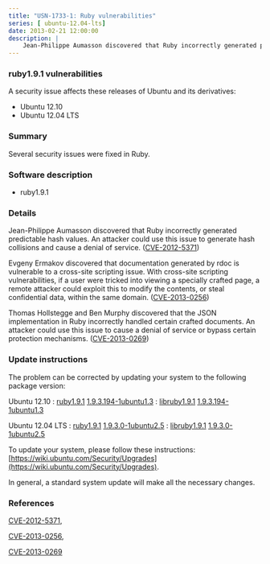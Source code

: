```yaml
---
title: "USN-1733-1: Ruby vulnerabilities"
series: [ ubuntu-12.04-lts]
date: 2013-02-21 12:00:00
description: |
    Jean-Philippe Aumasson discovered that Ruby incorrectly generated predictable hash values. An attacker could use this issue to generate hash collisions and cause a denial of service. ([CVE-2012-5371](http://people.ubuntu.com/~ubuntu-security/cve/CVE-2012-5371))
--- 
```

 
 


### ruby1.9.1 vulnerabilities

A security issue affects these releases of Ubuntu and its derivatives:

* Ubuntu 12.10
* Ubuntu 12.04 LTS

### Summary

Several security issues were fixed in Ruby. 

### Software description

* ruby1.9.1 

### Details

Jean-Philippe Aumasson discovered that Ruby incorrectly generated predictable hash values. An attacker could use this issue to generate hash collisions and cause a denial of service. ([CVE-2012-5371](http://people.ubuntu.com/~ubuntu-security/cve/CVE-2012-5371))

Evgeny Ermakov discovered that documentation generated by rdoc is vulnerable to a cross-site scripting issue. With cross-site scripting vulnerabilities, if a user were tricked into viewing a specially crafted page, a remote attacker could exploit this to modify the contents, or steal confidential data, within the same domain. ([CVE-2013-0256](http://people.ubuntu.com/~ubuntu-security/cve/CVE-2013-0256))

Thomas Hollstegge and Ben Murphy discovered that the JSON implementation in Ruby incorrectly handled certain crafted documents. An attacker could use this issue to cause a denial of service or bypass certain protection mechanisms. ([CVE-2013-0269](http://people.ubuntu.com/~ubuntu-security/cve/CVE-2013-0269)) 

### Update instructions

The problem can be corrected by updating your system to the following package version:

Ubuntu 12.10
 : [ruby1.9.1](https://launchpad.net/ubuntu/+source/ruby1.9.1) <span> [1.9.3.194-1ubuntu1.3](https://launchpad.net/ubuntu/+source/ruby1.9.1/1.9.3.194-1ubuntu1.3) </span> 
 : [libruby1.9.1](https://launchpad.net/ubuntu/+source/ruby1.9.1) <span> [1.9.3.194-1ubuntu1.3](https://launchpad.net/ubuntu/+source/ruby1.9.1/1.9.3.194-1ubuntu1.3) </span> 

Ubuntu 12.04 LTS
 : [ruby1.9.1](https://launchpad.net/ubuntu/+source/ruby1.9.1) <span> [1.9.3.0-1ubuntu2.5](https://launchpad.net/ubuntu/+source/ruby1.9.1/1.9.3.0-1ubuntu2.5) </span> 
 : [libruby1.9.1](https://launchpad.net/ubuntu/+source/ruby1.9.1) <span> [1.9.3.0-1ubuntu2.5](https://launchpad.net/ubuntu/+source/ruby1.9.1/1.9.3.0-1ubuntu2.5) </span> 

To update your system, please follow these instructions: [https://wiki.ubuntu.com/Security/Upgrades](https://wiki.ubuntu.com/Security/Upgrades).

In general, a standard system update will make all the necessary changes. 

### References

 
 [CVE-2012-5371](http://people.ubuntu.com/~ubuntu-security/cve/CVE-2012-5371), 

 [CVE-2013-0256](http://people.ubuntu.com/~ubuntu-security/cve/CVE-2013-0256), 

 [CVE-2013-0269](http://people.ubuntu.com/~ubuntu-security/cve/CVE-2013-0269)
 

